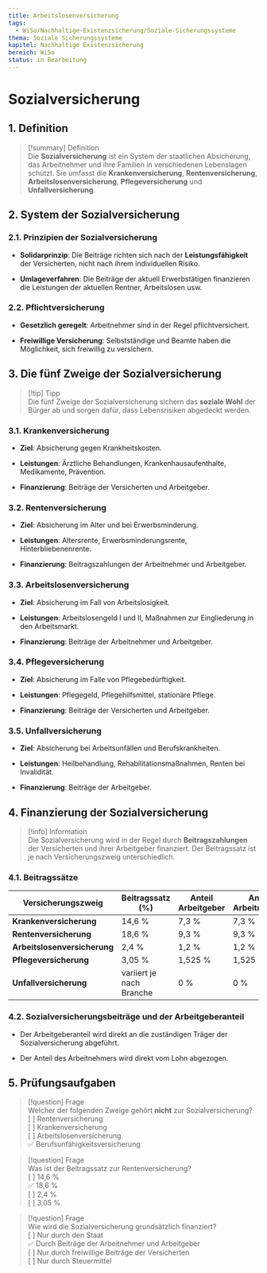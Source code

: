 ```yaml
---
title: Arbeitslosenversicherung
tags:
  - WiSo/Nachhaltige-Existenzsicherung/Soziale-Sicherungssysteme
thema: Soziale Sicherungssysteme
kapitel: Nachhaltige Existenzsicherung
bereich: WiSo
status: in Bearbeitung
---
```

# Sozialversicherung

## 1. Definition

> [!summary] Definition  
> Die **Sozialversicherung** ist ein System der staatlichen Absicherung, das Arbeitnehmer und ihre Familien in verschiedenen Lebenslagen schützt. Sie umfasst die **Krankenversicherung**, **Rentenversicherung**, **Arbeitslosenversicherung**, **Pflegeversicherung** und **Unfallversicherung**.

## 2. System der Sozialversicherung

### 2.1. Prinzipien der Sozialversicherung

- **Solidarprinzip**: Die Beiträge richten sich nach der **Leistungsfähigkeit** der Versicherten, nicht nach ihrem individuellen Risiko.
    
- **Umlageverfahren**: Die Beiträge der aktuell Erwerbstätigen finanzieren die Leistungen der aktuellen Rentner, Arbeitslosen usw.
    

### 2.2. Pflichtversicherung

- **Gesetzlich geregelt**: Arbeitnehmer sind in der Regel pflichtversichert.
    
- **Freiwillige Versicherung**: Selbstständige und Beamte haben die Möglichkeit, sich freiwillig zu versichern.
    

## 3. Die fünf Zweige der Sozialversicherung

> [!tip] Tipp  
> Die fünf Zweige der Sozialversicherung sichern das **soziale Wohl** der Bürger ab und sorgen dafür, dass Lebensrisiken abgedeckt werden.

### 3.1. Krankenversicherung

- **Ziel**: Absicherung gegen Krankheitskosten.
    
- **Leistungen**: Ärztliche Behandlungen, Krankenhausaufenthalte, Medikamente, Prävention.
    
- **Finanzierung**: Beiträge der Versicherten und Arbeitgeber.
    

### 3.2. Rentenversicherung

- **Ziel**: Absicherung im Alter und bei Erwerbsminderung.
    
- **Leistungen**: Altersrente, Erwerbsminderungsrente, Hinterbliebenenrente.
    
- **Finanzierung**: Beitragszahlungen der Arbeitnehmer und Arbeitgeber.
    

### 3.3. Arbeitslosenversicherung

- **Ziel**: Absicherung im Fall von Arbeitslosigkeit.
    
- **Leistungen**: Arbeitslosengeld I und II, Maßnahmen zur Eingliederung in den Arbeitsmarkt.
    
- **Finanzierung**: Beiträge der Arbeitnehmer und Arbeitgeber.
    

### 3.4. Pflegeversicherung

- **Ziel**: Absicherung im Falle von Pflegebedürftigkeit.
    
- **Leistungen**: Pflegegeld, Pflegehilfsmittel, stationäre Pflege.
    
- **Finanzierung**: Beiträge der Versicherten und Arbeitgeber.
    

### 3.5. Unfallversicherung

- **Ziel**: Absicherung bei Arbeitsunfällen und Berufskrankheiten.
    
- **Leistungen**: Heilbehandlung, Rehabilitationsmaßnahmen, Renten bei Invalidität.
    
- **Finanzierung**: Beiträge der Arbeitgeber.
    

## 4. Finanzierung der Sozialversicherung

> [!info] Information  
> Die Sozialversicherung wird in der Regel durch **Beitragszahlungen** der Versicherten und ihrer Arbeitgeber finanziert. Der Beitragssatz ist je nach Versicherungszweig unterschiedlich.

### 4.1. Beitragssätze

|Versicherungszweig|Beitragssatz (%)|Anteil Arbeitgeber|Anteil Arbeitnehmer|
|---|---|---|---|
|**Krankenversicherung**|14,6 %|7,3 %|7,3 %|
|**Rentenversicherung**|18,6 %|9,3 %|9,3 %|
|**Arbeitslosenversicherung**|2,4 %|1,2 %|1,2 %|
|**Pflegeversicherung**|3,05 %|1,525 %|1,525 %|
|**Unfallversicherung**|variiert je nach Branche|0 %|0 %|

### 4.2. Sozialversicherungsbeiträge und der Arbeitgeberanteil

- Der Arbeitgeberanteil wird direkt an die zuständigen Träger der Sozialversicherung abgeführt.
    
- Der Anteil des Arbeitnehmers wird direkt vom Lohn abgezogen.
    

## 5. Prüfungsaufgaben

> [!question] Frage  
> Welcher der folgenden Zweige gehört **nicht** zur Sozialversicherung?  
> [ ] Rentenversicherung  
> [ ] Krankenversicherung  
> [ ] Arbeitslosenversicherung  
> ✅ Berufsunfähigkeitsversicherung

> [!question] Frage  
> Was ist der Beitragssatz zur Rentenversicherung?  
> [ ] 14,6 %  
> ✅ 18,6 %  
> [ ] 2,4 %  
> [ ] 3,05 %

> [!question] Frage  
> Wie wird die Sozialversicherung grundsätzlich finanziert?  
> [ ] Nur durch den Staat  
> ✅ Durch Beiträge der Arbeitnehmer und Arbeitgeber  
> [ ] Nur durch freiwillige Beiträge der Versicherten  
> [ ] Nur durch Steuermittel